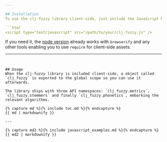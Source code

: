 ```yaml
---

## Installation
To use the clj-fuzzy library client-side, just include the JavaScript build of the library available [here](https://raw.github.com/Yomguithereal/clj-fuzzy/master/src-js/clj-fuzzy.js).

```html
<script type="text/javascript" src="/path/to/your/clj-fuzzy.js" />
```

If you need it, the [node version](/node.html) already works with `browserify` and any other tools enabling you to use `require` for client-side assets.

---
```


## Usage
When the clj-fuzzy library is included client-side, a object called `clj_fuzzy` is exported to the global scope so you can use it afterwards.

The library ships with three API namespaces: `clj_fuzzy.metrics`, `clj_fuzzy.stemmers` and finally `clj_fuzzy.phonetics`, embarking the relevant algorithms.

{% capture md %}{% include toc.md %}{% endcapture %}
{{ md | markdownify }}

---

{% capture md2 %}{% include javascript_examples.md %}{% endcapture %}
{{ md2 | markdownify }}

